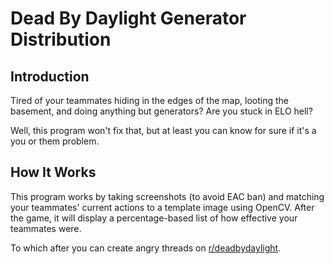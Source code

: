 # Dead By Daylight Generator Distribution

## Introduction
Tired of your teammates hiding in the edges of the map, looting the basement, and doing anything but generators? Are you stuck in ELO hell?

Well, this program won't fix that, but at least you can know for sure if it's a you or them problem.

## How It Works
This program works by taking screenshots (to avoid EAC ban) and matching your teammates' current actions to a template image using OpenCV. After the game, it will display a percentage-based list of how effective your teammates were.

To which after you can create angry threads on [r/deadbydaylight](https://www.reddit.com/r/deadbydaylight/).